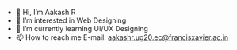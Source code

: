- 👋 Hi, I’m Aakash R
- 👀 I’m interested in Web Designing 
- 🌱 I’m currently learning UI/UX Designing 
- 📫 How to reach me E-mail: aakashr.ug20.ec@francisxavier.ac.in

<!---
Aakash2003666/Aakash2003666 is a ✨ special ✨ repository because its `README.md` (this file) appears on your GitHub profile.
You can click the Preview link to take a look at your changes.
--->

